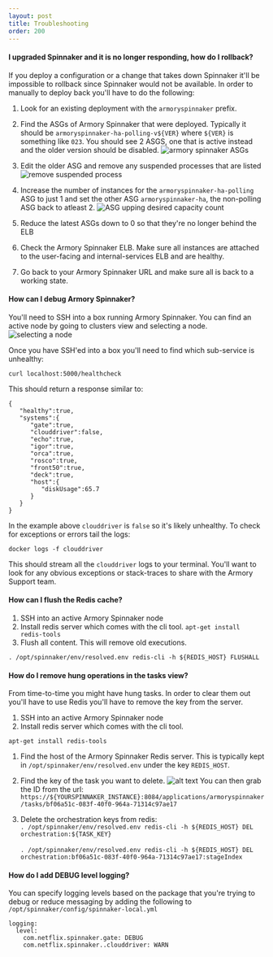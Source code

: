 ```yaml
---
layout: post
title: Troubleshooting
order: 200
---
```



#### I upgraded Spinnaker and it is no longer responding, how do I rollback?

If you deploy a configuration or a change that takes down Spinnaker it'll be impossible to rollback since Spinnaker would not be available.  In order to manually to deploy back you'll have to do the following:

1.  Look for an existing deployment with the `armoryspinnaker` prefix.  

1.  Find the ASGs of Armory Spinnaker that were deployed.  Typically it should be `armoryspinnaker-ha-polling-v${VER}` where `${VER}` is something like `023`.  You should see 2 ASGS, one that is active instead and the older version should be disabled. ![armory spinnaker ASGs](http://f.cl.ly/items/052s3x3Z0i0g3T1R0V2L/Image%202017-02-02%20at%2011.57.41%20AM.png?v=c049b757)

1. Edit the older ASG and remove any suspended processes that are listed ![remove suspended process](http://f.cl.ly/items/3D3f1Z2t2s06050x3734/%5B25db0756e39ea3537131a8220e10f18d%5D_Image%2525202017-02-02%252520at%25252012.00.50%252520PM.png?v=a6380340)

1.  Increase the number of instances for the `armoryspinnaker-ha-polling` ASG to just 1 and set the other ASG `armoryspinnaker-ha`, the non-polling ASG back to atleast 2.
![ASG upping desired capacity count](http://f.cl.ly/items/0C3r3r3e0p3r2a0e3t2i/%5B28125238555a966ddf3b571e617e8cba%5D_Image%25202017-02-02%2520at%252012.11.20%2520PM.png?v=8c16dc8f)

1.  Reduce the latest ASGs down to 0 so that they're no longer behind the ELB

1.  Check the Armory Spinnaker ELB.  Make sure all instances are attached to the user-facing and internal-services ELB and are healthy.

1.  Go back to your Armory Spinnaker URL and make sure all is back to a working state.

#### How can I debug Armory Spinnaker?

You'll need to SSH into a box running Armory Spinnaker.  You can find an active node by going to clusters view and selecting a node.
![selecting a node](https://cl.ly/0I321x3I0p0e/Screen%20Recording%202017-09-14%20at%2004.18%20PM.gif)

Once you have SSH'ed into a box you'll need to find which sub-service is unhealthy:
```
curl localhost:5000/healthcheck
```

This should return a response similar to:
```
{
   "healthy":true,
   "systems":{
      "gate":true,
      "clouddriver":false,
      "echo":true,
      "igor":true,
      "orca":true,
      "rosco":true,
      "front50":true,
      "deck":true,
      "host":{
         "diskUsage":65.7
      }
   }
}
```

In the example above `clouddriver` is `false` so it's likely unhealthy.  To check for exceptions or errors tail the logs:

```
docker logs -f clouddriver
```

This should stream all the `clouddriver` logs to your terminal.  You'll want to look for any obvious exceptions or stack-traces to share with the Armory Support team.

#### How can I flush the Redis cache?

1.  SSH into an active Armory Spinnaker node
1.  Install redis server which comes with the cli tool. `apt-get install redis-tools`
1.  Flush all content.  This will remove old executions.

```
. /opt/spinnaker/env/resolved.env redis-cli -h ${REDIS_HOST} FLUSHALL
```

#### How do I remove hung operations in the tasks view?

From time-to-time you might have hung tasks.  In order to clear them out you'll have to use Redis you'll have to remove the key from the server.

1.  SSH into an active Armory Spinnaker node
1.  Install redis server which comes with the cli tool.  
```
apt-get install redis-tools
```
1.  Find the host of the Armory Spinnaker Redis server.  This is typically kept in ```/opt/spinnaker/env/resolved.env``` under the key ```REDIS_HOST```.
1.  Find the key of the task you want to delete.
![alt text](http://f.cl.ly/items/043D1P1s1T353Y3E352D/%5B8c4dbdb8b3942adf28094343663d5588%5D_Image+2017-08-01+at+11.37.03+AM.png?X-CloudApp-Visitor-Id=2686178&v=7e43486e)
You can then grab the ID from the url:
`https://${YOURSPINNAKER_INSTANCE}:8084/applications/armoryspinnaker/tasks/bf06a51c-083f-40f0-964a-71314c97ae17`

4.  Delete the orchestration keys from redis:<br/>
`. /opt/spinnaker/env/resolved.env redis-cli -h ${REDIS_HOST} DEL orchestration:${TASK_KEY}`<br/> <br/>
`. /opt/spinnaker/env/resolved.env redis-cli -h ${REDIS_HOST} DEL  orchestration:bf06a51c-083f-40f0-964a-71314c97ae17:stageIndex`


#### How do I add DEBUG level logging?

You can specify logging levels based on the package that you're trying to debug or reduce messaging by adding the following to `/opt/spinnaker/config/spinnaker-local.yml`

```
logging:
  level:
    com.netflix.spinnaker.gate: DEBUG
    com.netflix.spinnaker..clouddriver: WARN
```
